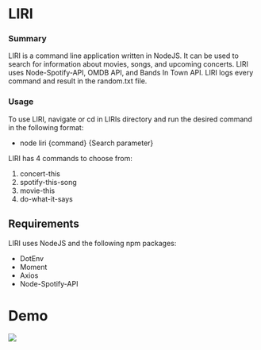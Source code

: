 # LIRI

### Summary
LIRI is a command line application written in NodeJS. It can be used to search for information about movies, songs, and upcoming concerts. LIRI uses  Node-Spotify-API, OMDB API, and Bands In Town API. LIRI logs every command and result in the random.txt file.

### Usage
To use LIRI, navigate or cd in LIRIs directory and run the desired command in the following format:
- node liri {command} {Search parameter}

LIRI has 4 commands to choose from:
1. concert-this
2. spotify-this-song
3. movie-this
4. do-what-it-says

## Requirements
LIRI uses NodeJS and the following npm packages:
- DotEnv
- Moment
- Axios
- Node-Spotify-API

# Demo

![](assets/liri_demo.gif)
